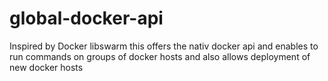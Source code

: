 global-docker-api
=================

Inspired by Docker libswarm this offers the nativ docker api and enables to run commands on groups of docker hosts and also allows deployment of new docker hosts
